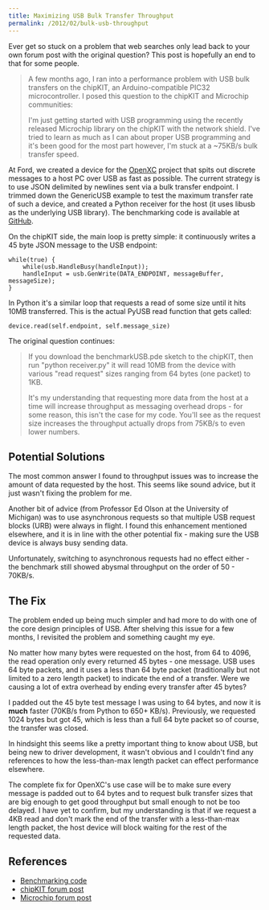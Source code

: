 ```yaml
---
title: Maximizing USB Bulk Transfer Throughput
permalink: /2012/02/bulk-usb-throughput
---
```


Ever get so stuck on a problem that web searches only lead back to your own
forum post with the original question? This post is hopefully an end to that for
some people.

> A few months ago, I ran into a performance problem with USB bulk transfers on
> the chipKIT, an Arduino-compatible PIC32 microcontroller. I posed this question
> to the chipKIT and Microchip communities:
>
> I'm just getting started with USB programming using the recently released
> Microchip library on the chipKIT with the network shield. I've tried to learn as
> much as I can about proper USB programming and it's been good for the most part
> however, I'm stuck at a ~75KB/s bulk transfer speed.

At Ford, we created a device for the [OpenXC][] project that spits out discrete
messages to a host PC over USB as fast as possible. The current strategy is to
use JSON delimited by newlines sent via a bulk transfer endpoint. I trimmed down
the GenericUSB example to test the maximum transfer rate of such a device, and
created a Python receiver for the host (it uses libusb as the underlying USB
library). The benchmarking code is available at [GitHub][].

On the chipKIT side, the main loop is pretty simple: it continuously writes a 45
byte JSON message to the USB endpoint:

    while(true) {
        while(usb.HandleBusy(handleInput));
        handleInput = usb.GenWrite(DATA_ENDPOINT, messageBuffer, messageSize);
    }

In Python it's a similar loop that requests a read of some size until it hits
10MB transferred. This is the actual PyUSB read function that gets called:

    device.read(self.endpoint, self.message_size)

The original question continues:

> If you download the benchmarkUSB.pde sketch to the chipKIT, then run "python
> receiver.py" it will read 10MB from the device with various "read request" sizes
> ranging from 64 bytes (one packet) to 1KB.
>
> It's my understanding that requesting more data from the host at a time will
> increase throughput as messaging overhead drops - for some reason, this isn't
> the case for my code. You'll see as the request size increases the throughput
> actually drops from 75KB/s to even lower numbers.

## Potential Solutions

The most common answer I found to throughput issues was to increase the amount
of data requested by the host. This seems like sound advice, but it just wasn't
fixing the problem for me.

Another bit of advice (from Professor Ed Olson at the University of Michigan)
was to use asynchronous requests so that multiple USB request blocks (URB) were
always in flight. I found this enhancement mentioned elsewhere, and it is in
line with the other potential fix - making sure the USB device is always busy
sending data.

Unfortunately, switching to asynchronous requests had no effect either - the
benchmark still showed abysmal throughput on the order of 50 - 70KB/s.

## The Fix

The problem ended up being much simpler and had more to do with one of the core
design principles of USB. After shelving this issue for a few months, I
revisited the problem and something caught my eye.

No matter how many bytes were requested on the host, from 64 to 4096, the read
operation only every returned 45 bytes - one message. USB uses 64 byte packets,
and it uses a less than 64 byte packet (traditionally but not limited to a zero
length packet) to indicate the end of a transfer. Were we causing a lot of extra
overhead by ending every transfer after 45 bytes?

I padded out the 45 byte test message I was using to 64 bytes, and now it is
**much** faster (70KB/s from Python to 650+ KB/s). Previously, we requested 1024
bytes but got 45, which is less than a full 64 byte packet so of course, the
transfer was closed.

In hindsight this seems like a pretty important thing to know about USB, but
being new to driver development, it wasn't obvious and I couldn't find any
references to how the less-than-max length packet can effect performance
elsewhere.

The complete fix for OpenXC's use case will be to make sure every message is
padded out to 64 bytes and to request bulk transfer sizes that are big enough to get
good throughput but small enough to not be too delayed. I have yet to confirm,
but my understanding is that if we request a 4KB read and don't mark the end of
the transfer with a less-than-max length packet, the host device will block
waiting for the rest of the requested data.

## References

* [Benchmarking code][GitHub]
* [chipKIT forum post](http://www.chipkit.cc/forum/viewtopic.php?f=7&t=503)
* [Microchip forum post](http://www.microchip.com/forums/m610161.aspx)

[OpenXC]: http://openxcplatform.com
[GitHub]: https://github.com/openxc/arduino-transfer-benchmarking
